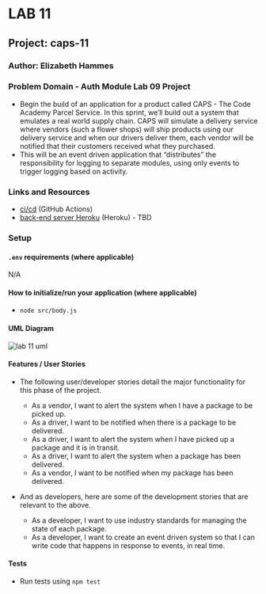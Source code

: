 # LAB 11

## Project: caps-11

### Author: Elizabeth Hammes

### Problem Domain - Auth Module Lab 09 Project

* Begin the build of an application for a product called CAPS - The Code Academy Parcel Service. In this sprint, we’ll build out a system that emulates a real world supply chain. CAPS will simulate a delivery service where vendors (such a flower shops) will ship products using our delivery service and when our drivers deliver them, each vendor will be notified that their customers received what they purchased.
* This will be an event driven application that “distributes” the responsibility for logging to separate modules, using only events to trigger logging based on activity.

### Links and Resources

- [ci/cd](https://github.com/ehammes/caps-11/actions) (GitHub Actions)
- [back-end server Heroku]() (Heroku) - TBD

### Setup

#### `.env` requirements (where applicable)

N/A

#### How to initialize/run your application (where applicable)

* `node src/body.js`

#### UML Diagram

![lab 11 uml](./src/img/lab_11.jpeg)
#### Features / User Stories

* The following user/developer stories detail the major functionality for this phase of the project.
  * As a vendor, I want to alert the system when I have a package to be picked up.
  * As a driver, I want to be notified when there is a package to be delivered.
  * As a driver, I want to alert the system when I have picked up a package and it is in transit.
  * As a driver, I want to alert the system when a package has been delivered.
  * As a vendor, I want to be notified when my package has been delivered.

* And as developers, here are some of the development stories that are relevant to the above.
  * As a developer, I want to use industry standards for managing the state of each package.
  * As a developer, I want to create an event driven system so that I can write code that happens in response to events, in real time.

#### Tests

* Run tests using `npm test`
